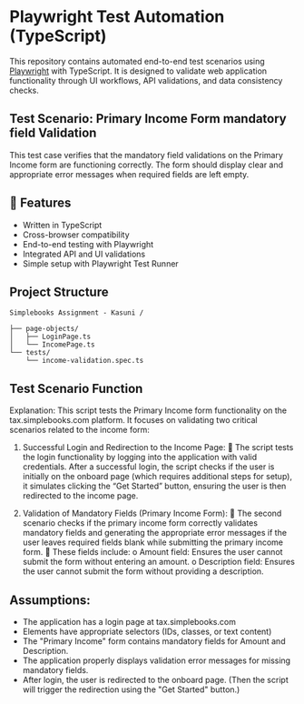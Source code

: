 # Playwright Test Automation (TypeScript)

This repository contains automated end-to-end test scenarios using [Playwright](https://playwright.dev/) with TypeScript. It is designed to validate web application functionality through UI workflows, API validations, and data consistency checks. 

## Test Scenario: Primary Income Form mandatory field Validation

This test case verifies that the mandatory field validations on the Primary Income form are functioning correctly. The form should display clear and appropriate error messages when required fields are left empty.

## 🚀 Features

- Written in TypeScript
- Cross-browser compatibility
- End-to-end testing with Playwright
- Integrated API and UI validations
- Simple setup with Playwright Test Runner


## Project Structure

	Simplebooks Assignment - Kasuni /

	├── page-objects/
	│   ├── LoginPage.ts
	│   └── IncomePage.ts
	└── tests/
	    └── income-validation.spec.ts

## Test Scenario Function

Explanation: This script tests the Primary Income form functionality on the tax.simplebooks.com platform. It focuses on validating two critical scenarios related to the income form:
1. Successful Login and Redirection to the Income Page:
	 The script tests the login functionality by logging into the application with valid credentials. After a successful login, the script checks if the user is initially on the onboard page (which requires additional steps for setup), it simulates clicking the “Get Started” button, ensuring the user is then redirected to the income page.

2. Validation of Mandatory Fields (Primary Income Form):
	 The second scenario checks if the primary income form correctly validates mandatory fields and generating the appropriate error messages if the user leaves required fields blank while submitting the primary income form.
	 These fields include:
	   o Amount field: Ensures the user cannot submit the form without entering an amount.
	   o Description field: Ensures the user cannot submit the form without providing a description.

## Assumptions:
- The application has a login page at tax.simplebooks.com
- Elements have appropriate selectors (IDs, classes, or text content)
- The "Primary Income" form contains mandatory fields for Amount and Description.
- The application properly displays validation error messages for missing mandatory fields.
- After login, the user is redirected to the onboard page. (Then the script will trigger the redirection using the "Get Started" button.)
